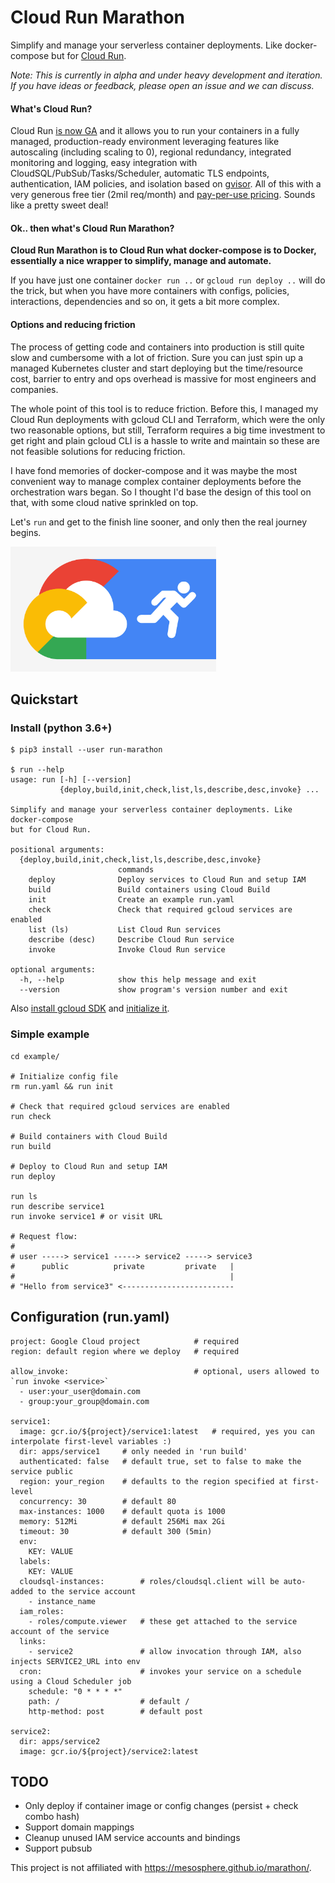 # Cloud Run Marathon

Simplify and manage your serverless container deployments. Like docker-compose but for [Cloud Run](https://cloud.google.com/run/).

_Note: This is currently in alpha and under heavy development and iteration. If you have ideas or feedback, please open an issue and we can discuss._

#### What's Cloud Run?
Cloud Run [is now GA](https://cloud.google.com/blog/products/serverless/knative-based-cloud-run-services-are-ga) and it allows you to run your containers in a fully managed, production-ready environment leveraging features like autoscaling (including scaling to 0), regional redundancy, integrated monitoring and logging, easy integration with CloudSQL/PubSub/Tasks/Scheduler, automatic TLS endpoints, authentication, IAM policies, and isolation based on [gvisor](https://gvisor.dev/). All of this with a very generous free tier (2mil req/month) and [pay-per-use pricing](https://cloud.google.com/run/#pricing). Sounds like a pretty sweet deal!

#### Ok.. then what's Cloud Run Marathon?
**Cloud Run Marathon is to Cloud Run what docker-compose is to Docker, essentially a nice wrapper to simplify, manage and automate.**

If you have just one container `docker run ..` or `gcloud run deploy ..` will do the trick, but when you have more containers with configs, policies, interactions, dependencies and so on, it gets a bit more complex.

#### Options and reducing friction
The process of getting code and containers into production is still quite slow and cumbersome with a lot of friction. Sure you can just spin up a managed Kubernetes cluster and start deploying but the time/resource cost, barrier to entry and ops overhead is massive for most engineers and companies.

The whole point of this tool is to reduce friction. Before this, I managed my Cloud Run deployments with gcloud CLI and Terraform, which were the only two reasonable options, but still, Terraform requires a big time investment to get right and plain gcloud CLI is a hassle to write and maintain so these are not feasible solutions for reducing friction.

I have fond memories of docker-compose and it was maybe the most convenient way to manage complex container deployments before the orchestration wars began. So I thought I'd base the design of this tool on that, with some cloud native sprinkled on top.

Let's `run` and get to the finish line sooner, and only then the real journey begins.

<img src="./cloud-run.jpg" width="329">

## Quickstart

### Install (python 3.6+)
```
$ pip3 install --user run-marathon

$ run --help
usage: run [-h] [--version]
           {deploy,build,init,check,list,ls,describe,desc,invoke} ...

Simplify and manage your serverless container deployments. Like docker-compose
but for Cloud Run.

positional arguments:
  {deploy,build,init,check,list,ls,describe,desc,invoke}
                        commands
    deploy              Deploy services to Cloud Run and setup IAM
    build               Build containers using Cloud Build
    init                Create an example run.yaml
    check               Check that required gcloud services are enabled
    list (ls)           List Cloud Run services
    describe (desc)     Describe Cloud Run service
    invoke              Invoke Cloud Run service

optional arguments:
  -h, --help            show this help message and exit
  --version             show program's version number and exit
```

Also [install gcloud SDK](https://cloud.google.com/sdk/install) and [initialize it](https://cloud.google.com/sdk/docs/authorizing).

### Simple example
```
cd example/

# Initialize config file
rm run.yaml && run init

# Check that required gcloud services are enabled
run check

# Build containers with Cloud Build
run build

# Deploy to Cloud Run and setup IAM
run deploy

run ls
run describe service1
run invoke service1 # or visit URL

# Request flow:
#
# user -----> service1 -----> service2 -----> service3
#      public          private         private   |
#                                                |
# "Hello from service3" <-------------------------
```

## Configuration (run.yaml)
```
project: Google Cloud project            # required
region: default region where we deploy   # required

allow_invoke:                            # optional, users allowed to `run invoke <service>`
  - user:your_user@domain.com
  - group:your_group@domain.com

service1:
  image: gcr.io/${project}/service1:latest   # required, yes you can interpolate first-level variables :)
  dir: apps/service1     # only needed in 'run build'
  authenticated: false   # default true, set to false to make the service public
  region: your_region    # defaults to the region specified at first-level
  concurrency: 30        # default 80
  max-instances: 1000    # default quota is 1000
  memory: 512Mi          # default 256Mi max 2Gi
  timeout: 30            # default 300 (5min)
  env:              
    KEY: VALUE
  labels:
    KEY: VALUE
  cloudsql-instances:        # roles/cloudsql.client will be auto-added to the service account
    - instance_name
  iam_roles:                  
    - roles/compute.viewer   # these get attached to the service account of the service
  links:                      
    - service2               # allow invocation through IAM, also injects SERVICE2_URL into env
  cron:                      # invokes your service on a schedule using a Cloud Scheduler job
    schedule: "0 * * * *"      
    path: /                  # default /
    http-method: post        # default post

service2:
  dir: apps/service2
  image: gcr.io/${project}/service2:latest
```

## TODO
- Only deploy if container image or config changes (persist + check combo hash)
- Support domain mappings
- Cleanup unused IAM service accounts and bindings
- Support pubsub

This project is not affiliated with https://mesosphere.github.io/marathon/.
